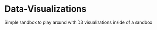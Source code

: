 Data-Visualizations
===================

Simple sandbox to play around with D3 visualizations inside of a sandbox